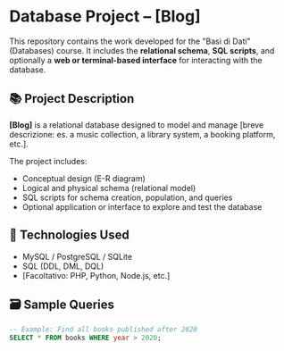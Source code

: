 # Database Project – [Blog]

This repository contains the work developed for the "Basi di Dati" (Databases) course. It includes the **relational schema**, **SQL scripts**, and optionally a **web or terminal-based interface** for interacting with the database.

## 📚 Project Description

**[Blog]** is a relational database designed to model and manage [breve descrizione: es. a music collection, a library system, a booking platform, etc.].

The project includes:
- Conceptual design (E-R diagram)
- Logical and physical schema (relational model)
- SQL scripts for schema creation, population, and queries
- Optional application or interface to explore and test the database


## 🧮 Technologies Used

- MySQL / PostgreSQL / SQLite
- SQL (DDL, DML, DQL)
- [Facoltativo: PHP, Python, Node.js, etc.]

## 🗃️ Sample Queries

```sql
-- Example: Find all books published after 2020
SELECT * FROM books WHERE year > 2020;

